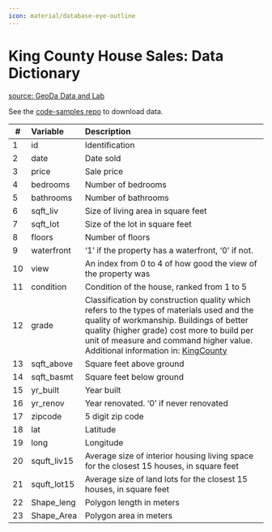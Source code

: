 ```yaml
---
icon: material/database-eye-outline
---
```


# King County House Sales: Data Dictionary

[source: GeoDa Data and Lab](https://geodacenter.github.io/data-and-lab/KingCounty-HouseSales2015/)

See the [code-samples repo](https://github.com/dataprogpy/code-samples/tree/main/data) to download data.

| #  | Variable | Description |
| -- |:---|:---|
|  1 | id | Identification |
|  2 | date | Date sold |
|  3 | price | Sale price |
|  4 | bedrooms | Number of bedrooms |
|  5 | bathrooms | Number of bathrooms |
|  6 | sqft_liv | Size of living area in square feet |
|  7 | sqft_lot | Size of the lot in square feet |
|  8 | floors | Number of floors |
|  9 | waterfront | ‘1’ if the property has a waterfront, ‘0’ if not. |
| 10 | view | An index from 0 to 4 of how good the view of the property was |
| 11 | condition | Condition of the house, ranked from 1 to 5 |
| 12 | grade | Classification by construction quality which refers to the types of materials used and the quality of workmanship. Buildings of better quality (higher grade) cost more to build per unit of measure and command higher value. Additional information in: [KingCounty](http://info.kingcounty.gov/assessor/esales/Glossary.aspx?type=r) |
| 13 | sqft_above | Square feet above ground |
| 14 | sqft_basmt | Square feet below ground |
| 15 | yr_built | Year built |
| 16 | yr_renov | Year renovated. ‘0’ if never renovated |
| 17 | zipcode | 5 digit zip code |
| 18 | lat | Latitude |
| 19 | long | Longitude |
| 20 | squft_liv15 | Average size of interior housing living space for the closest 15 houses, in square feet |
| 21 | squft_lot15 | Average size of land lots for the closest 15 houses, in square feet |
| 22 | Shape_leng | Polygon length in meters |
| 23 | Shape_Area | Polygon area in meters |
